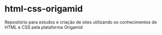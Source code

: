 # html-css-origamid
Repositório para estudos e criação de sites utilizando os conhecimentos de HTML e CSS pela plataforma Origamid
